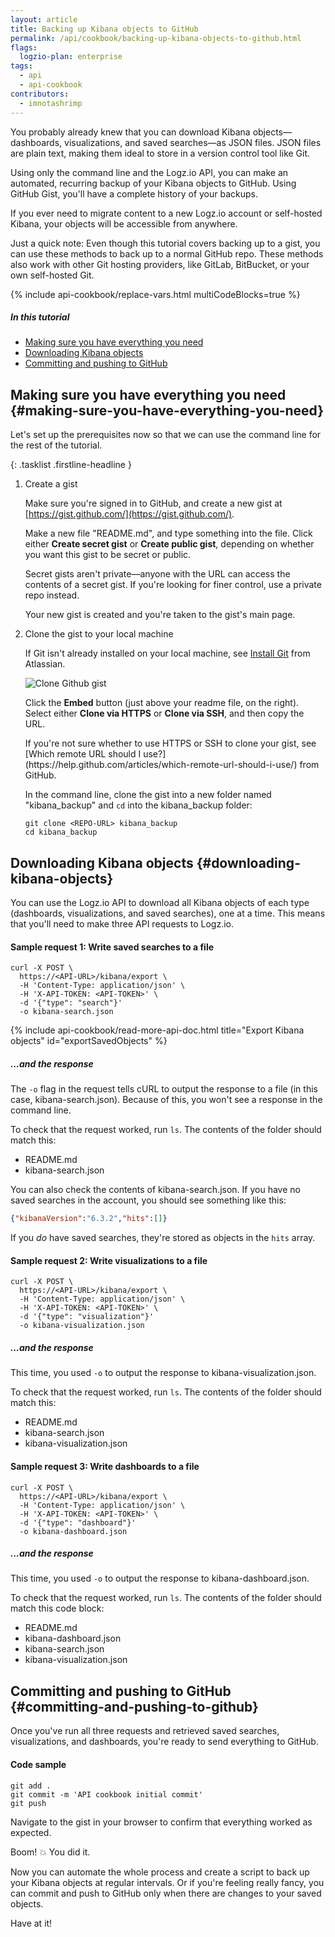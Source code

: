 ```yaml
---
layout: article
title: Backing up Kibana objects to GitHub
permalink: /api/cookbook/backing-up-kibana-objects-to-github.html
flags:
  logzio-plan: enterprise
tags:
  - api
  - api-cookbook
contributors:
  - imnotashrimp
---
```


You probably already knew that you can download Kibana objects—dashboards, visualizations, and saved searches—as JSON files.
JSON files are plain text, making them ideal to store in a version control tool like Git.

Using only the command line and the Logz.io API, you can make an automated, recurring backup of your Kibana objects to GitHub.
Using GitHub Gist, you'll have a complete history of your backups.

If you ever need to migrate content to a new Logz.io account or self-hosted Kibana, your objects will be accessible from anywhere.

Just a quick note: Even though this tutorial covers backing up to a gist, you can use these methods to back up to a normal GitHub repo.
These methods also work with other Git hosting providers, like GitLab, BitBucket, or your own self-hosted Git.

{% include api-cookbook/replace-vars.html multiCodeBlocks=true %}

##### In this tutorial

* [Making sure you have everything you need](#making-sure-you-have-everything-you-need)
* [Downloading Kibana objects](#downloading-kibana-objects)
* [Committing and pushing to GitHub](#committing-and-pushing-to-github)

## Making sure you have everything you need {#making-sure-you-have-everything-you-need}

Let's set up the prerequisites now so that we can use the command line for the rest of the tutorial.

{: .tasklist .firstline-headline }
1. Create a gist

    Make sure you're signed in to GitHub, and create a new gist at [https://gist.github.com/](https://gist.github.com/).

    Make a new file "README.md", and type something into the file.
    Click either **Create secret gist** or **Create public gist**, depending on whether you want this gist to be secret or public.

    <div class="info-box important">
      Secret gists aren't private—anyone with the URL can access the contents of a secret gist.
      If you're looking for finer control, use a private repo instead.
    </div>

    Your new gist is created and you're taken to the gist's main page.

2. Clone the gist to your local machine

    If Git isn't already installed on your local machine, see [Install Git](https://www.atlassian.com/git/tutorials/install-git) from Atlassian.

    ![Clone Github gist]({{site.baseurl}}/images/api-cookbook/clone-github-gist.png)

    Click the **Embed** button (just above your readme file, on the right).
    Select either **Clone via HTTPS** or **Clone via SSH**, and then copy the URL.

    <div class="info-box read">
      If you're not sure whether to use HTTPS or SSH to clone your gist, see [Which remote URL should I use?](https://help.github.com/articles/which-remote-url-should-i-use/) from GitHub.
    </div>

    In the command line, clone the gist into a new folder named "kibana_backup" and `cd` into the kibana_backup folder:

    ```shell
    git clone <REPO-URL> kibana_backup
    cd kibana_backup
    ```

## Downloading Kibana objects {#downloading-kibana-objects}

You can use the Logz.io API to download all Kibana objects of each type (dashboards, visualizations, and saved searches), one at a time.
This means that you'll need to make three API requests to Logz.io.

#### Sample request 1: Write saved searches to a file

```shell
curl -X POST \
  https://<API-URL>/kibana/export \
  -H 'Content-Type: application/json' \
  -H 'X-API-TOKEN: <API-TOKEN>' \
  -d '{"type": "search"}'
  -o kibana-search.json
```

{% include api-cookbook/read-more-api-doc.html title="Export Kibana objects" id="exportSavedObjects" %}

##### ...and the response

The `-o` flag in the request tells cURL to output the response to a file (in this case, kibana-search.json).
Because of this, you won't see a response in the command line.

To check that the request worked, run `ls`.
The contents of the folder should match this:

* README.md
* kibana-search.json

You can also check the contents of kibana-search.json.
If you have no saved searches in the account, you should see something like this:

```json
{"kibanaVersion":"6.3.2","hits":[]}
```

If you _do_ have saved searches, they're stored as objects in the `hits` array.

#### Sample request 2: Write visualizations to a file

```shell
curl -X POST \
  https://<API-URL>/kibana/export \
  -H 'Content-Type: application/json' \
  -H 'X-API-TOKEN: <API-TOKEN>' \
  -d '{"type": "visualization"}'
  -o kibana-visualization.json
```

##### ...and the response

This time, you used `-o` to output the response to kibana-visualization.json.

To check that the request worked, run `ls`.
The contents of the folder should match this:

* README.md
* kibana-search.json
* kibana-visualization.json

#### Sample request 3: Write dashboards to a file

```shell
curl -X POST \
  https://<API-URL>/kibana/export \
  -H 'Content-Type: application/json' \
  -H 'X-API-TOKEN: <API-TOKEN>' \
  -d '{"type": "dashboard"}'
  -o kibana-dashboard.json
```

##### ...and the response

This time, you used `-o` to output the response to kibana-dashboard.json.

To check that the request worked, run `ls`.
The contents of the folder should match this code block:

* README.md
* kibana-dashboard.json
* kibana-search.json
* kibana-visualization.json

## Committing and pushing to GitHub {#committing-and-pushing-to-github}

Once you've run all three requests and retrieved saved searches, visualizations, and dashboards, you're ready to send everything to GitHub.

#### Code sample

```shell
git add .
git commit -m 'API cookbook initial commit'
git push
```

Navigate to the gist in your browser to confirm that everything worked as expected.

Boom! 💥 You did it.

Now you can automate the whole process and create a script to back up your Kibana objects at regular intervals.
Or if you're feeling really fancy, you can commit and push to GitHub only when there are changes to your saved objects.

Have at it!